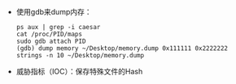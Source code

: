 - 使用gdb来dump内存：

  ```
  ps aux | grep -i caesar
  cat /proc/PID/maps
  sudo gdb attach PID
  (gdb) dump memory ~/Desktop/memory.dump 0x111111 0x2222222
  strings -n 10 ~/Desktop/memory.dump
  ```

- 威胁指标（IOC）：保存特殊文件的Hash


